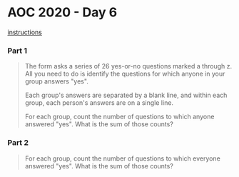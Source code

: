 # AOC 2020 - Day 6

[instructions](https://adventofcode.com/2020/day/6)

### Part 1

> The form asks a series of 26 yes-or-no questions marked a through z. All you need to do is identify the questions for which anyone in your group answers "yes".
>
> Each group's answers are separated by a blank line, and within each group, each person's answers are on a single line.
>
> For each group, count the number of questions to which anyone answered "yes". What is the sum of those counts?

### Part 2

> For each group, count the number of questions to which everyone answered "yes". What is the sum of those counts?


